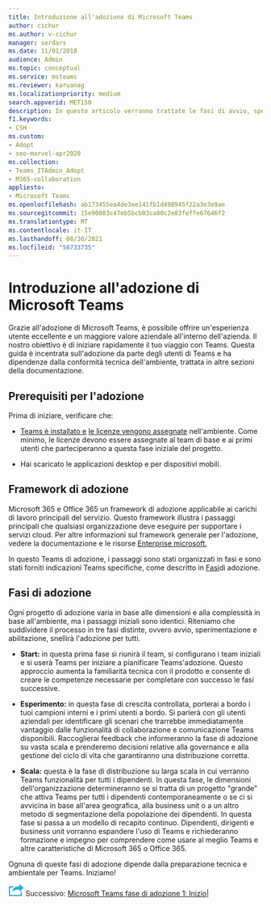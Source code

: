 ```yaml
---
title: Introduzione all'adozione di Microsoft Teams
author: cichur
ms.author: v-cichur
manager: serdars
ms.date: 11/01/2018
audience: Admin
ms.topic: conceptual
ms.service: msteams
ms.reviewer: karuanag
ms.localizationpriority: medium
search.appverid: MET150
description: In questo articolo verranno trattate le fasi di avvio, sperimentazione e abilitazione dell Microsoft Teams in adozione.
f1.keywords:
- CSH
ms.custom:
- Adopt
- seo-marvel-apr2020
ms.collection:
- Teams_ITAdmin_Adopt
- M365-collaboration
appliesto:
- Microsoft Teams
ms.openlocfilehash: ab173455ea4de3ee141fb1d498945f22a3e3e9ae
ms.sourcegitcommit: 15e90083c47eb5bcb03ca80c2e83feffe67646f2
ms.translationtype: MT
ms.contentlocale: it-IT
ms.lasthandoff: 08/30/2021
ms.locfileid: "58733735"
---
```

# <a name="get-started-driving-adoption-of-microsoft-teams"></a>Introduzione all'adozione di Microsoft Teams

Grazie all'adozione di Microsoft Teams, è possibile offrire un'esperienza utente eccellente e un maggiore valore aziendale all'interno dell'azienda. Il nostro obiettivo è di iniziare rapidamente il tuo viaggio con Teams. Questa guida è incentrata sull'adozione da parte degli utenti di Teams e ha dipendenze dalla conformità tecnica dell'ambiente, trattata in altre sezioni della documentazione.

## <a name="adoption-prerequisites"></a>Prerequisiti per l'adozione

Prima di iniziare, verificare che:

- [Teams è installato e](get-clients.md) [le licenze vengono assegnate](/office365/servicedescriptions/teams-service-description) nell'ambiente. Come minimo, le licenze devono essere assegnate al team di base e ai primi utenti che parteciperanno a questa fase iniziale del progetto.

- Hai scaricato le applicazioni desktop e per dispositivi mobili. 

## <a name="adoption-framework"></a>Framework di adozione

Microsoft 365 e Office 365 un framework di adozione applicabile ai carichi di lavoro principali del servizio. Questo framework illustra i passaggi principali che qualsiasi organizzazione deve eseguire per supportare i servizi cloud. Per altre informazioni sul framework generale per l'adozione, vedere la documentazione e le risorse [Enterprise microsoft.](/microsoft-365/enterprise/) 

In questo Teams di adozione, i passaggi sono stati organizzati in fasi e sono stati forniti indicazioni Teams specifiche, come descritto in [Fasi](#adoption-phases)di adozione.

## <a name="adoption-phases"></a>Fasi di adozione 

Ogni progetto di adozione varia in base alle dimensioni e alla complessità in base all'ambiente, ma i passaggi iniziali sono identici. Riteniamo che suddividere il processo in tre fasi distinte, ovvero avvio, sperimentazione e abilitazione, snellirà l'adozione per tutti.  

- **Start:** in questa prima fase si riunirà il team, si configurano i team iniziali e si userà Teams per iniziare a pianificare Teams'adozione. Questo approccio aumenta la familiarità tecnica con il prodotto e consente di creare le competenze necessarie per completare con successo le fasi successive. 

- **Esperimento:** in questa fase di crescita controllata, porterai a bordo i tuoi campioni interni e i primi utenti a bordo. Si parlerà con gli utenti aziendali per identificare gli scenari che trarrebbe immediatamente vantaggio dalle funzionalità di collaborazione e comunicazione Teams disponibili. Raccoglierai feedback che informeranno la fase di adozione su vasta scala e prenderemo decisioni relative alla governance e alla gestione del ciclo di vita che garantiranno una distribuzione corretta.

- **Scala:** questa è la fase di distribuzione su larga scala in cui verranno Teams funzionalità per tutti i dipendenti. In questa fase, le dimensioni dell'organizzazione determineranno se si tratta di un progetto "grande" che attiva Teams per tutti i dipendenti contemporaneamente o se ci si avvicina in base all'area geografica, alla business unit o a un altro metodo di segmentazione della popolazione dei dipendenti. In questa fase si passa a un modello di recapito continuo. Dipendenti, dirigenti e business unit vorranno espandere l'uso di Teams e richiederanno formazione e impegno per comprendere come usare al meglio Teams e altre caratteristiche di Microsoft 365 o Office 365.

Ognuna di queste fasi di adozione dipende dalla preparazione tecnica e ambientale per Teams. Iniziamo!


![Icona che rappresenta il passaggio successivo.](media/teams-adoption-next-icon.png) Successivo: [Microsoft Teams fase di adozione 1: Inizio](teams-adoption-phase1.md)|